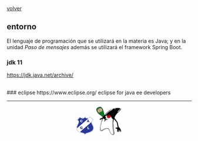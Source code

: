 [volver](index.md)<br/>
## entorno
El lenguaje de programación que se utilizará en la materia es Java; y en la unidad *Paso de mensajes* además se utilizará el framework Spring Boot.

### jdk 11
https://jdk.java.net/archive/

<br/>
### eclipse
https://www.eclipse.org/
eclipse for java ee developers
<br/>

<hr/>

<center><img src="imagenes/logo-lamadrid-1.png" />&nbsp;<img src="imagenes/logo-java-duke-chico.png" /></center>
